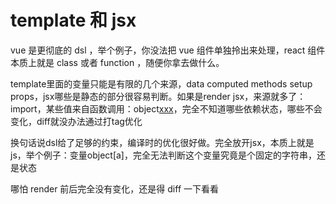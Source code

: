# template 和 jsx

vue 是更彻底的 dsl ，举个例子，你没法把 vue 组件单独拎出来处理，react 组件本质上就是 class 或者 function ，随便你拿去做什么。

template里面的变量只能是有限的几个来源，data computed methods setup props，jsx哪些是静态的部分很容易判断。如果是render jsx，来源就多了：import，某些值来自函数调用：object[xxx]()，完全不知道哪些依赖状态，哪些不会变化，diff就没办法通过打tag优化

换句话说dsl给了足够的约束，编译时的优化很好做。完全放开jsx，本质上就是js，举个例子：变量object[a]，完全无法判断这个变量究竟是个固定的字符串，还是状态

哪怕 render 前后完全没有变化，还是得 diff 一下看看